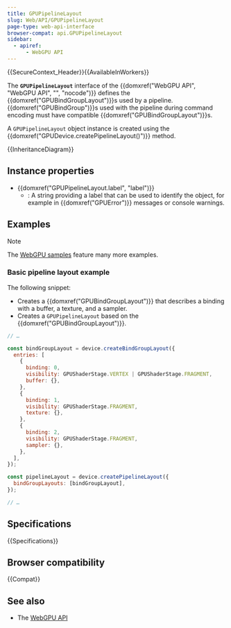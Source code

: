 ```yaml
---
title: GPUPipelineLayout
slug: Web/API/GPUPipelineLayout
page-type: web-api-interface
browser-compat: api.GPUPipelineLayout
sidebar:
  - apiref:
      - WebGPU API
---
```


{{SecureContext_Header}}{{AvailableInWorkers}}

The **`GPUPipelineLayout`** interface of the {{domxref("WebGPU API", "WebGPU API", "", "nocode")}} defines the {{domxref("GPUBindGroupLayout")}}s used by a pipeline. {{domxref("GPUBindGroup")}}s used with the pipeline during command encoding must have compatible {{domxref("GPUBindGroupLayout")}}s.

A `GPUPipelineLayout` object instance is created using the {{domxref("GPUDevice.createPipelineLayout()")}} method.

{{InheritanceDiagram}}

## Instance properties

- {{domxref("GPUPipelineLayout.label", "label")}}
  - : A string providing a label that can be used to identify the object, for example in {{domxref("GPUError")}} messages or console warnings.

## Examples

> [!NOTE]
> The [WebGPU samples](https://webgpu.github.io/webgpu-samples/) feature many more examples.

### Basic pipeline layout example

The following snippet:

- Creates a {{domxref("GPUBindGroupLayout")}} that describes a binding with a buffer, a texture, and a sampler.
- Creates a `GPUPipelineLayout` based on the {{domxref("GPUBindGroupLayout")}}.

```js
// …

const bindGroupLayout = device.createBindGroupLayout({
  entries: [
    {
      binding: 0,
      visibility: GPUShaderStage.VERTEX | GPUShaderStage.FRAGMENT,
      buffer: {},
    },
    {
      binding: 1,
      visibility: GPUShaderStage.FRAGMENT,
      texture: {},
    },
    {
      binding: 2,
      visibility: GPUShaderStage.FRAGMENT,
      sampler: {},
    },
  ],
});

const pipelineLayout = device.createPipelineLayout({
  bindGroupLayouts: [bindGroupLayout],
});

// …
```

## Specifications

{{Specifications}}

## Browser compatibility

{{Compat}}

## See also

- The [WebGPU API](/en-US/docs/Web/API/WebGPU_API)
